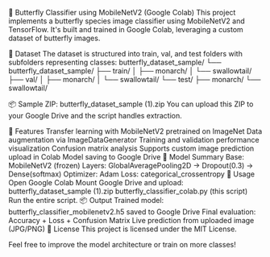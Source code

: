 🦋 Butterfly Classifier using MobileNetV2 (Google Colab)
This project implements a butterfly species image classifier using MobileNetV2 and TensorFlow. It's built and trained in Google Colab, leveraging a custom dataset of butterfly images.

📁 Dataset
The dataset is structured into train, val, and test folders with subfolders representing classes: butterfly_dataset_sample/ └── butterfly_dataset_sample/ ├── train/ │ ├── monarch/ │ └── swallowtail/ ├── val/ │ ├── monarch/ │ └── swallowtail/ └── test/ ├── monarch/ └── swallowtail/

📦 Sample ZIP: butterfly_dataset_sample (1).zip
You can upload this ZIP to your Google Drive and the script handles extraction.

🚀 Features
Transfer learning with MobileNetV2 pretrained on ImageNet
Data augmentation via ImageDataGenerator
Training and validation performance visualization
Confusion matrix analysis
Supports custom image prediction upload in Colab
Model saving to Google Drive
🧠 Model Summary
Base: MobileNetV2 (frozen)
Layers: GlobalAveragePooling2D → Dropout(0.3) → Dense(softmax)
Optimizer: Adam
Loss: categorical_crossentropy
📒 Usage
Open Google Colab
Mount Google Drive and upload:
butterfly_dataset_sample (1).zip
butterfly_classifier_colab.py (this script)
Run the entire script.
📦 Output
Trained model: butterfly_classifier_mobilenetv2.h5 saved to Google Drive
Final evaluation: Accuracy + Loss + Confusion Matrix
Live prediction from uploaded image (JPG/PNG)
🔖 License
This project is licensed under the MIT License.

Feel free to improve the model architecture or train on more classes!

